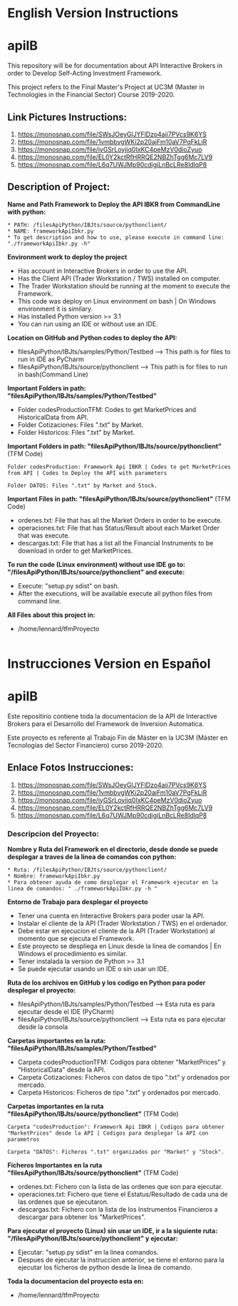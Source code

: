 # English Version Instructions
# apiIB

This repository will be for documentation about API Interactive Brokers in order to Develop Self-Acting Investment Framework.

This project refers to the Final Master's Project at UC3M (Master in Technologies in the Financial Sector) Course 2019-2020.

## Link Pictures Instructions:

1. https://monosnap.com/file/SWsJOeyGlJYFlDzo4aii7PVcs9K6YS
2. https://monosnap.com/file/1vmbbvgWKi2p20ajFm10aV7PqFkLiR
3. https://monosnap.com/file/iyGSrLoyjiq0IxKC4peMzV0dioZyuo
4. https://monosnap.com/file/EL0Y2kctRfHRRQE2NBZhTgg6Mc7LV9
5. https://monosnap.com/file/L6q7UWJMp90cdigiLnBcLRe8IdlqP8

## Description of Project:

**Name and Path Framework to Deploy the API IBKR from CommandLine with python:**
```
* PATH: /filesApiPython/IBJts/source/pythonclient/
* NAME: frameworkApiIbkr.py 
* To get description and how to use, please execute in command line: "./frameworkApiIbkr.py -h"
```

**Environment work to deploy the project**
* Has account in Interactive Brokers in order to use the API.
* Has the Client API (Trader Workstation / TWS) installed on computer.
* The Trader Workstation should be running at the moment to execute the Framework.
* This code was deploy on Linux environment on bash | On Windows environment it is similary.
* Has installed Python  version >= 3.1
* You can run using an IDE or without use an IDE.

**Location on GitHub and Python codes to deploy the API:**
* filesApiPython/IBJts/samples/Python/Testbed   --> This path is for files to run in IDE as PyCharm
* filesApiPython/IBJts/source/pythonclient   --> This path is for files to run in bash(Command Line)

**Important Folders in path: "filesApiPython/IBJts/samples/Python/Testbed"** 
* Folder codesProductionTFM: Codes to get MarketPrices and  HistoricalData from API.
* Folder Cotizaciones: Files ".txt" by Market.
* Folder Historicos: Files ".txt" by Market.

**Important Folders in path: "filesApiPython/IBJts/source/pythonclient"** (TFM Code) 
```
Folder codesProduction: Framework Api IBKR | Codes to get MarketPrices from API | Codes to Deploy the API with parameters

Folder DATOS: Files ".txt" by Market and Stock.
```

**Important Files in path: "filesApiPython/IBJts/source/pythonclient"** (TFM Code)
* ordenes.txt: File that has all the Market Orders in order to be execute.
* operaciones.txt: File that has Status/Result about each Market Order that was execute.
* descargas.txt: File that has a list all the Financial Instruments to be download in order to get MarketPrices.

**To run the code (Linux environment) without use IDE go to: "/filesApiPython/IBJts/source/pythonclient" and execute:**
* Execute: "setup.py sdist" on bash.
* After the executions, will be available execute all python files from command line.

**All Files about this project in:**
* /home/lennard/tfmProyecto
```
```

# Instrucciones Version en Español
# apiIB

Este repositirio contiene toda la documentacion de la API de Interactive Brokers para el Desarrollo del Framework de Inversion Automatica.

Este proyecto es referente al Trabajo Fin de Máster en la UC3M (Máster en Tecnologías del Sector Financiero) curso 2019-2020.

## Enlace Fotos Instrucciones:

1. https://monosnap.com/file/SWsJOeyGlJYFlDzo4aii7PVcs9K6YS
2. https://monosnap.com/file/1vmbbvgWKi2p20ajFm10aV7PqFkLiR
3. https://monosnap.com/file/iyGSrLoyjiq0IxKC4peMzV0dioZyuo
4. https://monosnap.com/file/EL0Y2kctRfHRRQE2NBZhTgg6Mc7LV9
5. https://monosnap.com/file/L6q7UWJMp90cdigiLnBcLRe8IdlqP8

### Descripcion del Proyecto:

**Nombre y Ruta del Framework en el directorio, desde donde se puede desplegar a traves de la linea de comandos con python:**
```
* Ruta: /filesApiPython/IBJts/source/pythonclient/
* Nombre: frameworkApiIbkr.py 
* Para obtener ayuda de como desplegar el Framework ejecutar en la linea de comandos: " ./frameworkApiIbkr.py -h "
```

**Entorno de Trabajo para desplegar el proyecto**
* Tener una cuenta en Interactive Brokers para poder usar la API. 
* Instalar el cliente de la API (Trader Workstation / TWS) en el ordenador.
* Debe estar en ejecucion el cliente de la API (Trader Workstation) al momento que se ejecuta el Framework.
* Este proyecto se despliega en Linux desde la linea de comandos | En Windows el procedimiento es similar.
* Tener instalada la version de Python >= 3.1
* Se puede ejecutar usando un IDE o sin usar un IDE.   

**Ruta de los archivos en GitHub y los codigo en Python para poder desplegar el proyecto:**
* filesApiPython/IBJts/samples/Python/Testbed   --> Esta ruta es para ejecutar desde el IDE (PyCharm)
* filesApiPython/IBJts/source/pythonclient   --> Esta ruta es para ejecutar desde la consola

**Carpetas importantes en la ruta: "filesApiPython/IBJts/samples/Python/Testbed"** 
* Carpeta codesProductionTFM: Codigos para obtener "MarketPrices" y "HistoricalData" desde la API.
* Carpeta Cotizaciones: Ficheros con datos de tipo ".txt" y ordenados por mercado.
* Carpeta Historicos: Ficheros de tipo ".txt" y ordenados por mercado.

**Carpetas importantes en la ruta "filesApiPython/IBJts/source/pythonclient"** (TFM Code) 
```
Carpeta "codesProduction": Framework Api IBKR | Codigos para obtener "MarketPrices" desde la API | Codigos para desplegar la API con parametros

Carpeta "DATOS": Ficheros ".txt" organizados por "Market" y "Stock".
```

**Ficheros Importantes en la ruta "filesApiPython/IBJts/source/pythonclient"** (TFM Code)
* ordenes.txt: Fichero con la lista de las ordenes que son para ejecutar.
* operaciones.txt: Fichero que tiene el Estatus/Resultado de cada una de las ordenes que se ejecutaron.
* descargas.txt: Fichero con la lista de los Instrumentos Financieros a descargar para obtener los "MarketPrices".

**Para ejecutar el proyecto (Linux) sin usar un IDE, ir a la siguiente ruta: "/filesApiPython/IBJts/source/pythonclient" y ejecutar:**
* Ejecutar: "setup.py sdist" en la linea comandos.
* Despues de ejecutar la instruccion anterior, se tiene el entorno para la ejecutar los ficheros de python desde la linea de comando.

**Toda la documentacion del proyecto esta en:**
* /home/lennard/tfmProyecto
